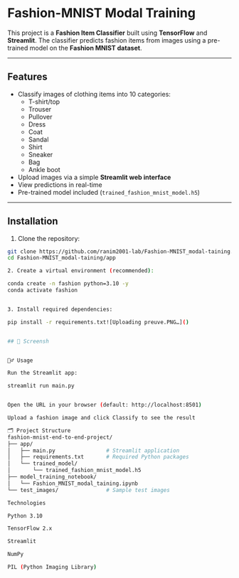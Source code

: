 # Fashion-MNIST Modal Training

This project is a **Fashion Item Classifier** built using **TensorFlow** and **Streamlit**. The classifier predicts fashion items from images using a pre-trained model on the **Fashion MNIST dataset**.

---

## Features

- Classify images of clothing items into 10 categories:
  - T-shirt/top
  - Trouser
  - Pullover
  - Dress
  - Coat
  - Sandal
  - Shirt
  - Sneaker
  - Bag
  - Ankle boot
- Upload images via a simple **Streamlit web interface**
- View predictions in real-time
- Pre-trained model included (`trained_fashion_mnist_model.h5`)

---

## Installation

1. Clone the repository:

```bash
git clone https://github.com/ranim2001-lab/Fashion-MNIST_modal-taining.git
cd Fashion-MNIST_modal-taining/app

2. Create a virtual environment (recommended):

conda create -n fashion python=3.10 -y
conda activate fashion


3. Install required dependencies:

pip install -r requirements.txt![Uploading preuve.PNG…]()


## 📸 Screensh


🏃‍♂️ Usage

Run the Streamlit app:

streamlit run main.py


Open the URL in your browser (default: http://localhost:8501)

Upload a fashion image and click Classify to see the result

🗂 Project Structure
fashion-mnist-end-to-end-project/
├── app/
│   ├── main.py                # Streamlit application
│   ├── requirements.txt       # Required Python packages
│   └── trained_model/
│       └── trained_fashion_mnist_model.h5
├── model_training_notebook/
│   └── Fashion_MNIST_modal_taining.ipynb
└── test_images/               # Sample test images

Technologies

Python 3.10

TensorFlow 2.x

Streamlit

NumPy

PIL (Python Imaging Library)
